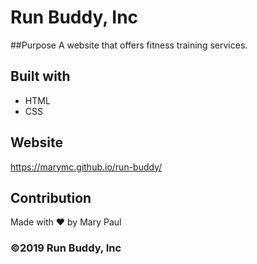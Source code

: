 # Run Buddy, Inc


##Purpose
A website that offers fitness training services.



## Built with

* HTML
* CSS

## Website

https://marymc.github.io/run-buddy/


## Contribution
Made with ❤️ by Mary Paul

### ©️2019 Run Buddy, Inc
